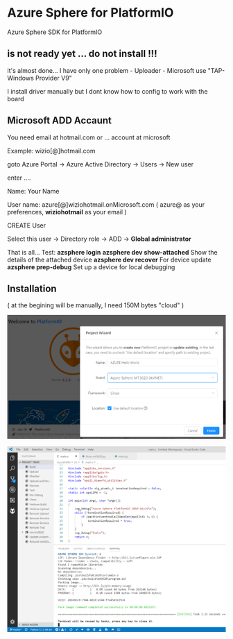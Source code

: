 # Azure Sphere for PlatformIO
Azure Sphere SDK for PlatformIO

## is not ready yet ... do not install !!! ##

it's almost done... I have only one problem - Uploader - Microsoft use "TAP-Windows Provider V9" 

I install driver manually but I dont know how to config to work with the board 

## Microsoft ADD Accaunt

You need email at hotmail.com or ... account at microsoft

Example: wizio[@]hotmail.com

goto Azure Portal -> Azure Active Directory -> Users -> New user

enter ....

Name: Your Name

User name: azure[@]wiziohotmail.onMicrosoft.com ( azure@ as your preferences, **wiziohotmail** as your email )

CREATE User

Select this user -> Directory role -> ADD -> **Global administrator**

That is all... Test: 
**azsphere login**
**azsphere dev show-attached** Show the details of the attached device
**azsphere dev recover** For device update
**azsphere prep-debug** Set up a device for local debugging

## Installation
( at the begining will be manually, I need 150M bytes "cloud" )



![Project](https://raw.githubusercontent.com/Wiz-IO/LIB/master/images/azure.png) 

![Project](https://raw.githubusercontent.com/Wiz-IO/LIB/master/images/azure-platformio.png) 
